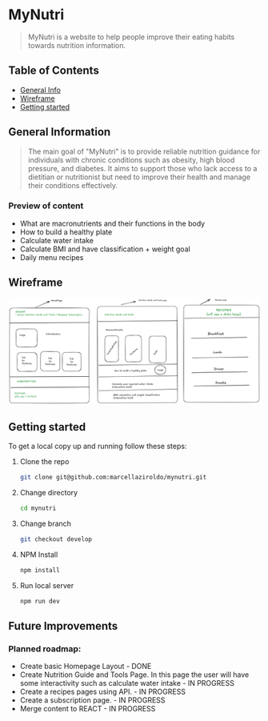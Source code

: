 
# MyNutri

> MyNutri is a website to help people improve their eating habits towards nutrition information.

## Table of Contents

- [General Info](#general-information)
- [Wireframe](#wireframe)
- [Getting started](#getting-started)

## General Information

> The main goal of "MyNutri" is to provide reliable nutrition guidance for individuals with chronic conditions such as obesity, high blood pressure, and diabetes. It aims to support those who lack access to a dietitian or nutritionist but need to improve their health and manage their conditions effectively.

### Preview of content

- What are macronutrients and their functions in the body
- How to build a healthy plate
- Calculate water intake
- Calculate BMI and have classification + weight goal
- Daily menu recipes

## Wireframe

![MyNutri Wireframe](mynutri-wireframe.png)

## Getting started

To get a local copy up and running follow these steps:

1. Clone the repo

    ```sh
    git clone git@github.com:marcellaziroldo/mynutri.git
    ```

1. Change directory

    ```sh
    cd mynutri
    ```

1. Change branch

    ```sh
    git checkout develop
    ```

1. NPM Install

    ```sh
    npm install
    ```

1. Run local server

    ```sh
    npm run dev
    ```

## Future Improvements

### Planned roadmap:

- Create basic Homepage Layout - DONE
- Create Nutrition Guide and Tools Page. In this page the user will have some interactivity such as calculate water intake - IN PROGRESS
- Create a recipes pages using API. - IN PROGRESS
- Create a subscription page. - IN PROGRESS
- Merge content to REACT - IN PROGRESS